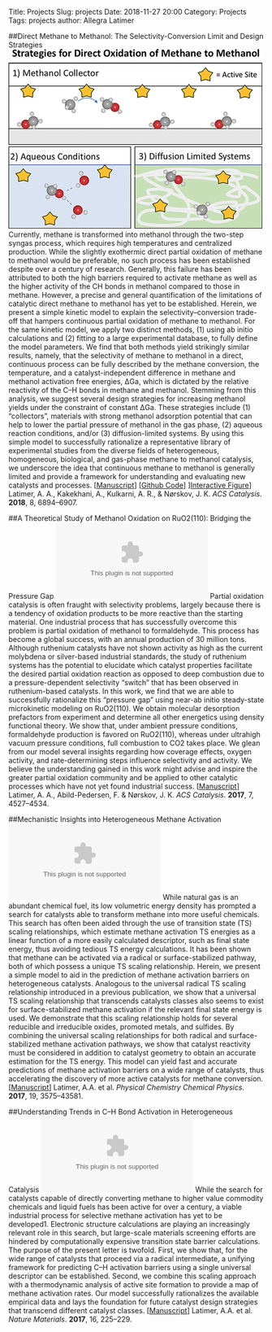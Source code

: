 Title: Projects
Slug: projects
Date: 2018-11-27 20:00
Category: Projects
Tags: projects 
author: Allegra Latimer

##Direct Methane to Methanol: The Selectivity-Conversion Limit and Design Strategies 
![alt text](https://github.com/alatimer/alatimer.github.io/raw/master/images/methane2meoh.gif "")
Currently, methane is transformed into methanol through the two-step syngas process, which requires high temperatures and centralized production. While the slightly exothermic direct partial oxidation of methane to methanol would be preferable, no such process has been established despite over a century of research. Generally, this failure has been attributed to both the high barriers required to activate methane as well as the higher activity of the CH bonds in methanol compared to those in methane. However, a precise and general quantification of the limitations of catalytic direct methane to methanol has yet to be established. Herein, we present a simple kinetic model to explain the selectivity–conversion trade-off that hampers continuous partial oxidation of methane to methanol. For the same kinetic model, we apply two distinct methods, (1) using ab initio calculations and (2) fitting to a large experimental database, to fully define the model parameters. We find that both methods yield strikingly similar results, namely, that the selectivity of methane to methanol in a direct, continuous process can be fully described by the methane conversion, the temperature, and a catalyst-independent difference in methane and methanol activation free energies, ΔGa, which is dictated by the relative reactivity of the C–H bonds in methane and methanol. Stemming from this analysis, we suggest several design strategies for increasing methanol yields under the constraint of constant ΔGa. These strategies include (1) “collectors”, materials with strong methanol adsorption potential that can help to lower the partial pressure of methanol in the gas phase, (2) aqueous reaction conditions, and/or (3) diffusion-limited systems. By using this simple model to successfully rationalize a representative library of experimental studies from the diverse fields of heterogeneous, homogeneous, biological, and gas-phase methane to methanol catalysis, we underscore the idea that continuous methane to methanol is generally limited and provide a framework for understanding and evaluating new catalysts and processes.
\[[Manuscript](https://pubs.acs.org/doi/10.1021/acscatal.8b00220)\]
\[[Github Code](https://github.com/alatimer/Methane2MeOH)\]
\][Interactive Figure](https://plot.ly/~alatimer/7)\]
Latimer, A. A., Kakekhani, A., Kulkarni, A. R., & Nørskov, J. K. *ACS Catalysis*. **2018**,  8, 6894–6907.


##A Theoretical Study of Methanol Oxidation on RuO2(110): Bridging the Pressure Gap
![alt text](https://github.com/alatimer/alatimer.github.io/raw/master/images/pccp.eps "")
Partial oxidation catalysis is often fraught with selectivity problems, largely because there is a tendency of oxidation products to be more reactive than the starting material. One industrial process that has successfully overcome this problem is partial oxidation of methanol to formaldehyde. This process has become a global success, with an annual production of 30 million tons. Although ruthenium catalysts have not shown activity as high as the current molybdena or silver-based industrial standards, the study of ruthenium systems has the potential to elucidate which catalyst properties facilitate the desired partial oxidation reaction as opposed to deep combustion due to a pressure-dependent selectivity “switch” that has been observed in ruthenium-based catalysts. In this work, we find that we are able to successfully rationalize this “pressure gap” using near-ab initio steady-state microkinetic modeling on RuO2(110). We obtain molecular desorption prefactors from experiment and determine all other energetics using density functional theory. We show that, under ambient pressure conditions, formaldehyde production is favored on RuO2(110), whereas under ultrahigh vacuum pressure conditions, full combustion to CO2 takes place. We glean from our model several insights regarding how coverage effects, oxygen activity, and rate-determining steps influence selectivity and activity. We believe the understanding gained in this work might advise and inspire the greater partial oxidation community and be applied to other catalytic processes which have not yet found industrial success.
\[[Manuscript](https://pubs.acs.org/doi/abs/10.1021/acscatal.7b01417)\]
Latimer, A. A., Abild-Pedersen, F. & Nørskov, J. K. *ACS Catalysis*. **2017**,  7, 4527–4534.


##Mechanistic Insights into Heterogeneous Methane Activation
![alt text](https://github.com/alatimer/alatimer.github.io/raw/master/images/pccp.eps "")
While natural gas is an abundant chemical fuel, its low volumetric energy density has prompted a search for catalysts able to transform methane into more useful chemicals. This search has often been aided through the use of transition state (TS) scaling relationships, which estimate methane activation TS energies as a linear function of a more easily calculated descriptor, such as final state energy, thus avoiding tedious TS energy calculations. It has been shown that methane can be activated via a radical or surface-stabilized pathway, both of which possess a unique TS scaling relationship. Herein, we present a simple model to aid in the prediction of methane activation barriers on heterogeneous catalysts. Analogous to the universal radical TS scaling relationship introduced in a previous publication, we show that a universal TS scaling relationship that transcends catalysts classes also seems to exist for surface-stabilized methane activation if the relevant final state energy is used. We demonstrate that this scaling relationship holds for several reducible and irreducible oxides, promoted metals, and sulfides. By combining the universal scaling relationships for both radical and surface-stabilized methane activation pathways, we show that catalyst reactivity must be considered in addition to catalyst geometry to obtain an accurate estimation for the TS energy. This model can yield fast and accurate predictions of methane activation barriers on a wide range of catalysts, thus accelerating the discovery of more active catalysts for methane conversion.
\[[Manuscript](https://pubs.rsc.org/en/content/articlelanding/2017/cp/c6cp08003k)\]
Latimer, A.A. et al. *Physical Chemistry Chemical Physics*. **2017**, 19, 3575–43581.


##Understanding Trends in C–H Bond Activation in Heterogeneous Catalysis
![alt text](https://github.com/alatimer/alatimer.github.io/raw/master/images/pccp.eps "")
While the search for catalysts capable of directly converting methane to higher value commodity chemicals and liquid fuels has been active for over a century, a viable industrial process for selective methane activation has yet to be developed1. Electronic structure calculations are playing an increasingly relevant role in this search, but large-scale materials screening efforts are hindered by computationally expensive transition state barrier calculations. The purpose of the present letter is twofold. First, we show that, for the wide range of catalysts that proceed via a radical intermediate, a unifying framework for predicting C–H activation barriers using a single universal descriptor can be established. Second, we combine this scaling approach with a thermodynamic analysis of active site formation to provide a map of methane activation rates. Our model successfully rationalizes the available empirical data and lays the foundation for future catalyst design strategies that transcend different catalyst classes.
\[[Manuscript](https://www.nature.com/articles/nmat4760)\]
Latimer, A.A. et al. *Nature Materials*. **2017**, 16, 225–229.
